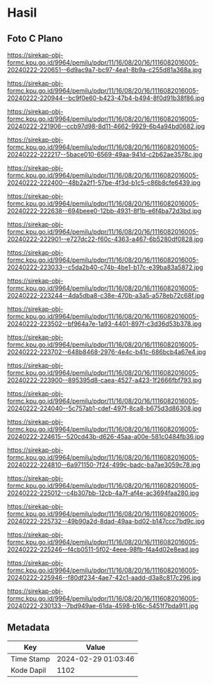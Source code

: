 # Hasil

## Foto C Plano

https://sirekap-obj-formc.kpu.go.id/9964/pemilu/pdpr/11/16/08/20/16/1116082016005-20240222-220651--6d9ac9a7-bc97-4ea1-8b9a-c255d81a368a.jpg

https://sirekap-obj-formc.kpu.go.id/9964/pemilu/pdpr/11/16/08/20/16/1116082016005-20240222-220944--bc9f0e60-b423-47b4-b494-8f0d91b38f86.jpg

https://sirekap-obj-formc.kpu.go.id/9964/pemilu/pdpr/11/16/08/20/16/1116082016005-20240222-221906--ccb97d98-8d11-4662-9929-6b4a94bd0682.jpg

https://sirekap-obj-formc.kpu.go.id/9964/pemilu/pdpr/11/16/08/20/16/1116082016005-20240222-222217--5bace010-6569-49aa-941d-c2b62ae3578c.jpg

https://sirekap-obj-formc.kpu.go.id/9964/pemilu/pdpr/11/16/08/20/16/1116082016005-20240222-222400--48b2a2f1-57be-4f3d-b1c5-c86b8cfe6439.jpg

https://sirekap-obj-formc.kpu.go.id/9964/pemilu/pdpr/11/16/08/20/16/1116082016005-20240222-222638--694beee0-12bb-4931-8f1b-e6f4ba72d3bd.jpg

https://sirekap-obj-formc.kpu.go.id/9964/pemilu/pdpr/11/16/08/20/16/1116082016005-20240222-222901--e727dc22-f60c-4363-a467-6b5280df0828.jpg

https://sirekap-obj-formc.kpu.go.id/9964/pemilu/pdpr/11/16/08/20/16/1116082016005-20240222-223033--c5da2b40-c74b-4be1-b17c-e39ba83a5872.jpg

https://sirekap-obj-formc.kpu.go.id/9964/pemilu/pdpr/11/16/08/20/16/1116082016005-20240222-223244--4da5dba8-c38e-470b-a3a5-a578eb72c68f.jpg

https://sirekap-obj-formc.kpu.go.id/9964/pemilu/pdpr/11/16/08/20/16/1116082016005-20240222-223502--bf964a7e-1a93-4401-897f-c3d36d53b378.jpg

https://sirekap-obj-formc.kpu.go.id/9964/pemilu/pdpr/11/16/08/20/16/1116082016005-20240222-223702--648b8468-2976-4e4c-b41c-686bcb4a67e4.jpg

https://sirekap-obj-formc.kpu.go.id/9964/pemilu/pdpr/11/16/08/20/16/1116082016005-20240222-223900--895395d8-caea-4527-a423-1f2666fbf793.jpg

https://sirekap-obj-formc.kpu.go.id/9964/pemilu/pdpr/11/16/08/20/16/1116082016005-20240222-224040--5c757ab1-cdef-497f-8ca8-b675d3d86308.jpg

https://sirekap-obj-formc.kpu.go.id/9964/pemilu/pdpr/11/16/08/20/16/1116082016005-20240222-224615--520cd43b-d626-45aa-a00e-581c0484fb36.jpg

https://sirekap-obj-formc.kpu.go.id/9964/pemilu/pdpr/11/16/08/20/16/1116082016005-20240222-224810--6a971150-7f24-499c-badc-ba7ae3059c78.jpg

https://sirekap-obj-formc.kpu.go.id/9964/pemilu/pdpr/11/16/08/20/16/1116082016005-20240222-225012--c4b307bb-12cb-4a7f-af4e-ac3694faa280.jpg

https://sirekap-obj-formc.kpu.go.id/9964/pemilu/pdpr/11/16/08/20/16/1116082016005-20240222-225732--49b90a2d-8dad-49aa-bd02-b147ccc7bd9c.jpg

https://sirekap-obj-formc.kpu.go.id/9964/pemilu/pdpr/11/16/08/20/16/1116082016005-20240222-225246--f4cb0511-5f02-4eee-98fb-f4a4d02e8ead.jpg

https://sirekap-obj-formc.kpu.go.id/9964/pemilu/pdpr/11/16/08/20/16/1116082016005-20240222-225946--f80df234-4ae7-42c1-aadd-d3a8c817c296.jpg

https://sirekap-obj-formc.kpu.go.id/9964/pemilu/pdpr/11/16/08/20/16/1116082016005-20240222-230133--7bd949ae-61da-4598-b16c-5451f7bda911.jpg


## Metadata

| Key        | Value               |
| ---------- | ------------------- |
| Time Stamp | 2024-02-29 01:03:46 |
| Kode Dapil | 1102                |



